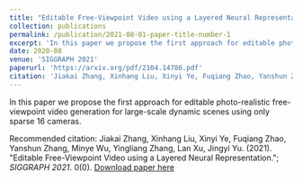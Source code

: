 ```yaml
---
title: "Editable Free-Viewpoint Video using a Layered Neural Representation"
collection: publications
permalink: /publication/2021-08-01-paper-title-number-1
excerpt: 'In this paper we propose the first approach for editable photo-realistic free-viewpoint video generation for large-scale dynamic scenes using only sparse 16 cameras. '
date: 2020-08
venue: 'SIGGRAPH 2021'
paperurl: 'https://arxiv.org/pdf/2104.14786.pdf'
citation: 'Jiakai Zhang, Xinhang Liu, Xinyi Ye, Fuqiang Zhao, Yanshun Zhang, Minye Wu, Yingliang Zhang, Lan Xu, Jingyi Yu. (2021). &quot;Editable Free-Viewpoint Video using a Layered Neural Representation.&quot; <i>SIGGRAPH 2021</i>. 0(0).'
---
```

In this paper we propose the first approach for editable photo-realistic free-viewpoint video generation for large-scale dynamic scenes using only sparse 16 cameras. 

Recommended citation: Jiakai Zhang, Xinhang Liu, Xinyi Ye, Fuqiang Zhao, Yanshun Zhang, Minye Wu, Yingliang Zhang, Lan Xu, Jingyi Yu. (2021). "Editable Free-Viewpoint Video using a Layered Neural Representation."; <i>SIGGRAPH 2021</i>. 0(0).
[Download paper here](https://arxiv.org/pdf/2104.14786.pdf)
